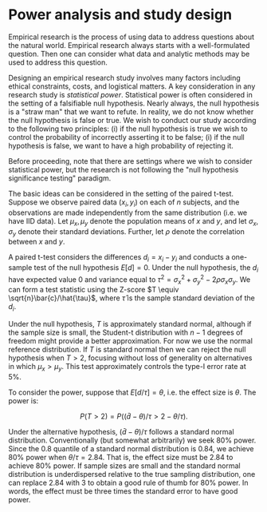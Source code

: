 # Power analysis and study design

Empirical research is the process of using data to address
questions about the natural world.  Empirical research always
starts with a well-formulated question.  Then one can consider
what data and analytic methods may be used to address this question.

Designing an empirical research study involves many factors
including ethical constraints, costs, and logistical matters.
A key consideration in any research study
is *statistical power*.  Statistical power is often
considered in the setting of a falsifiable null hypothesis.
Nearly always, the null hypothesis is a "straw man" that we want
to refute.  In reality, we do not know whether the null
hypothesis is false or true.  We wish to conduct our study
according to the following two principles: (i) if the
null hypothesis is true we wish to control the probability
of incorrectly asserting it to be false; (i) if the null
hypothesis is false, we want to have a high probability
of rejecting it.

Before proceeding, note that there are settings where we
wish to consider statistical power, but the research is
not following the "null hypothesis significance testing"
paradigm.

The basic ideas can be considered in the setting of the
paired t-test.  Suppose we observe paired data $(x_i, y_i)$
on each of $n$ subjects, and the observations are made
independently from the same distribution (i.e. we have IID
data).  Let $\mu_x, \mu_y$ denote the population means of
$x$ and $y$, and let $\sigma_x$, $\sigma_y$ denote their
standard deviations.  Further, let $\rho$ denote the correlation
between $x$ and $y$.

A paired t-test considers the differences $d_i = x_i - y_i$
and conducts a one-sample test of the null hypothesis
$E[d] = 0$.  Under the null hypothesis, the $d_i$ have
expected value 0 and variance equal to
$\tau^2  = \sigma_x^2 + \sigma_y^2 - 2\rho\sigma_x\sigma_y$.
We can form a test statistic using the Z-score $T \equiv \sqrt{n}\bar{c}/\hat{\tau}$,
where $\hat{\tau}$ is the sample standard deviation of the
$d_i$.

Under the null hypothesis, $T$ is approximately standard
normal, although if the sample size is small, the Student-t
distribution with $n-1$ degrees of freedom might provide a
better approximation.  For now we use the normal reference
distribution.  If $T$ is standard normal then we can reject
the null hypothesis when $T>2$, focusing without loss of
generality on alternatives in which $\mu_x > \mu_y$. This
test approximately controls the type-I error rate at 5\%.

To consider the power, suppose that $E[d/\tau] = \theta$,
i.e. the effect size is $\theta$. The power is:

$$
P(T>2) = P((\bar{d} - \theta)/\tau > 2 - \theta/\tau).
$$

Under the alternative hypothesis, $(\bar{d} - \theta)/\tau$ follows a
standard normal distribution.
Conventionally (but somewhat arbitrarily) we seek 80% power.
Since the 0.8 quantile of a standard normal distribution is 0.84, we
achieve 80\% power when $\theta/\tau = 2.84$. That is, the effect
size must be 2.84 to achieve 80\% power.  If sample sizes are small
and the standard normal distribution is underdispersed relative
to the true sampling distribution, one can replace 2.84 with 3
to obtain a good rule of thumb for 80\% power.  In words, the
effect must be three times the standard error to have good power.



